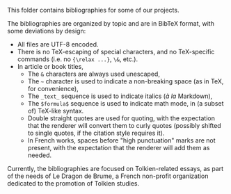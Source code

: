 This folder contains bibliographies for some of our projects.

The bibliographies are organized by topic and are in BibTeX format, with some deviations by design:
 - All files are UTF-8 encoded.
 - There is no TeX-escaping of special characters, and no TeX-specific commands (i.e. no `{\relax ...}`, `\&`, etc.).
 - In article or book titles,
    - The `&` characters are always used unescaped,
    - The `~` character is used to indicate a non-breaking space (as in TeX, for convenience),
    - The `_text_` sequence is used to indicate italics (_à la_ Markdown),
    - The `$formula$` sequence is used to indicate math mode, in (a subset of) TeX-like syntax.
    - Double straight quotes are used for quoting, with the expectation that the renderer will convert them to curly quotes (possibly shifted to single quotes, if the citation style requires it).
    - In French works, spaces before "high punctuation" marks are not present, with the expectation that the renderer will add them as needed.

Currently, the bibliographies are focused on Tolkien-related essays, as part of the needs of Le Dragon de Brume, a French non-profit organization dedicated to the promotion of Tolkien studies.
